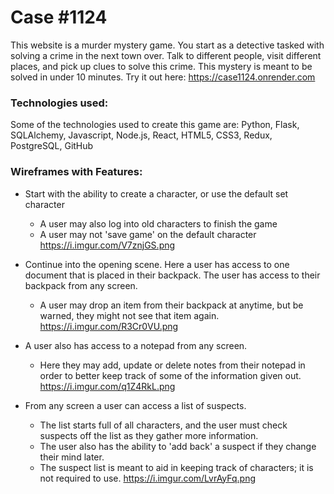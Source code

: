 # Case #1124

This website is a murder mystery game. You start as a detective tasked with solving a crime in the next town over. Talk to different people, visit different places, and pick up clues to solve this crime.
This mystery is meant to be solved in under 10 minutes.
Try it out here: https://case1124.onrender.com


### Technologies used:

Some of the technologies used to create this game are: Python, Flask, SQLAlchemy, Javascript, Node.js, React, HTML5, CSS3, Redux, PostgreSQL, GitHub


### Wireframes with Features:

* Start with the ability to create a character, or use the default set character
    * A user may also log into old characters to finish the game
    * A user may not 'save game' on the default character
https://i.imgur.com/V7znjGS.png

* Continue into the opening scene. Here a user has access to one document that is placed in their backpack. The user has access to their backpack from any screen.
    * A user may drop an item from their backpack at anytime, but be warned, they might not see that item again.
https://i.imgur.com/R3Cr0VU.png

* A user also has access to a notepad from any screen.
    * Here they may add, update or delete notes from their notepad in order to better keep track of some of the information given out.
https://i.imgur.com/q1Z4RkL.png

* From any screen a user can access a list of suspects.
    * The list starts full of all characters, and the user must check suspects off the list as they gather more information.
    * The user also has the ability to 'add back' a suspect if they change their mind later.
    * The suspect list is meant to aid in keeping track of characters; it is not required to use.
https://i.imgur.com/LvrAyFq.png
